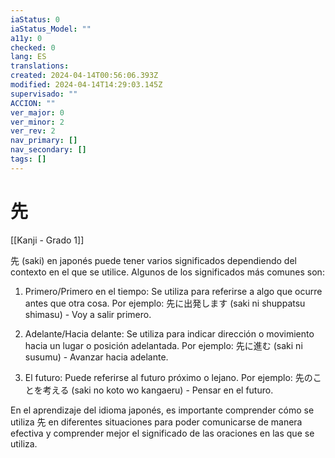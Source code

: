 ```yaml
---
iaStatus: 0
iaStatus_Model: ""
a11y: 0
checked: 0
lang: ES
translations: 
created: 2024-04-14T00:56:06.393Z
modified: 2024-04-14T14:29:03.145Z
supervisado: ""
ACCION: ""
ver_major: 0
ver_minor: 2
ver_rev: 2
nav_primary: []
nav_secondary: []
tags: []
---
```

# 先

[[Kanji - Grado 1]]

先 (saki) en japonés puede tener varios significados dependiendo del contexto en el que se utilice. Algunos de los significados más comunes son:

1. Primero/Primero en el tiempo: Se utiliza para referirse a algo que ocurre antes que otra cosa. Por ejemplo: 先に出発します (saki ni shuppatsu shimasu) - Voy a salir primero.

2. Adelante/Hacia delante: Se utiliza para indicar dirección o movimiento hacia un lugar o posición adelantada. Por ejemplo: 先に進む (saki ni susumu) - Avanzar hacia adelante.

3. El futuro: Puede referirse al futuro próximo o lejano. Por ejemplo: 先のことを考える (saki no koto wo kangaeru) - Pensar en el futuro.

En el aprendizaje del idioma japonés, es importante comprender cómo se utiliza 先 en diferentes situaciones para poder comunicarse de manera efectiva y comprender mejor el significado de las oraciones en las que se utiliza.
